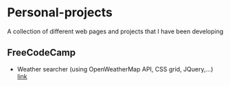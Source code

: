 # Personal-projects
A collection of different web pages and projects that I have been developing


FreeCodeCamp
---

- Weather searcher (using OpenWeatherMap API, CSS grid, JQuery,...) [link](../../tree/master/FreeCodeCamp/WeatherAPI)
